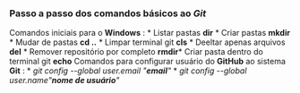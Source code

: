 ###  Passo a passo dos comandos básicos ao *Git*

Comandos iniciais para o **Windows** :
\* Listar pastas **dir**
\* Criar pastas **mkdir**
\* Mudar de pastas **cd ..**
\* Limpar terminal git **cls**
\* Deeltar apenas arquivos **del**
\* Remover repositório por completo **rmdir*** Criar pasta dentro do terminal git **echo**
Comandos para configurar usuário do **GitHub** ao sistema **Git** :
\* *git config --global user.email "**email**"*
\* *git config --global user.name"**nome de usuário**"*


